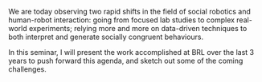 We are today observing two rapid shifts in the field of social robotics and
human-robot interaction: going from focused lab studies to complex real-world
experiments; relying more and more on data-driven techniques to both interpret and generate
socially congruent behaviours.

In this seminar, I will present the work accomplished at BRL over the last 3
years to push forward this agenda, and sketch out some of the coming challenges.

